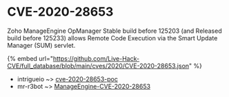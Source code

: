 # CVE-2020-28653

Zoho ManageEngine OpManager Stable build before 125203 (and Released build before 125233) allows Remote Code Execution via the Smart Update Manager (SUM) servlet.

{% embed url="https://github.com/Live-Hack-CVE/full_database/blob/main/cves/2020/CVE-2020-28653.json" %}


* intrigueio ~> [cve-2020-28653-poc](https://www.alice-snow.ru/2020/database/cve-2020-28653/cve-2020-28653-poc-intrigueio)
* mr-r3bot ~> [ManageEngine-CVE-2020-28653](https://www.alice-snow.ru/2020/database/cve-2020-28653/manageengine-cve-2020-28653-mr-r3bot)